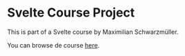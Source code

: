 # Svelte Course Project

This is part of a Svelte course by Maximilian Schwarzmüller.

You can browse de course [here](https://www.udemy.com/course/sveltejs-the-complete-guide/).